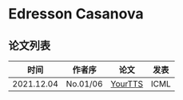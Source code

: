 # Edresson Casanova

## 论文列表

| 时间 | 作者序 | 论文 | 发表 |
|:-:|:-:|---|---|
| 2021.12.04 | No.01/06 | [YourTTS](../Models/E2E/2021.12.04_YourTTS.md) | ICML |